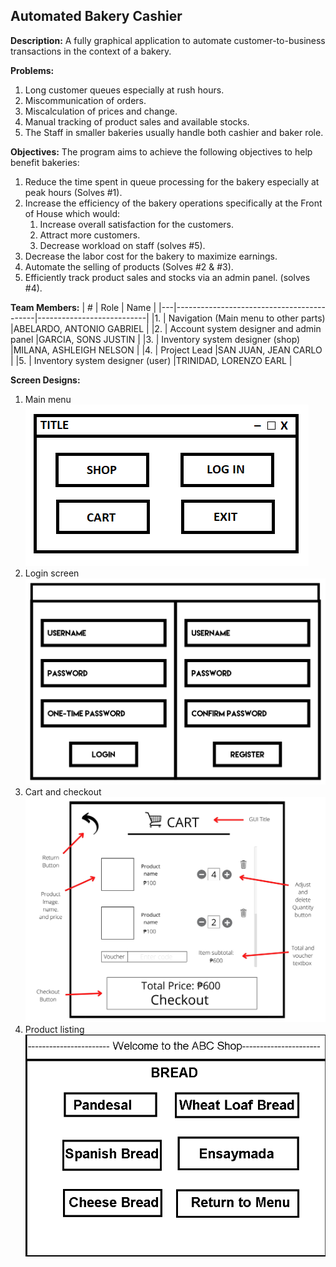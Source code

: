 ## Automated Bakery Cashier ##
__Description:__
A fully graphical application to automate customer-to-business transactions in the context of a bakery.

__Problems:__
1. Long customer queues especially at rush hours.
2. Miscommunication of orders.
3. Miscalculation of prices and change.
4. Manual tracking of product sales and available stocks.
5. The Staff in smaller bakeries usually handle both cashier and baker role.

__Objectives:__
The program aims to achieve the following objectives to help benefit bakeries:
1. Reduce the time spent in queue processing for the bakery especially at peak hours (Solves #1). 
2. Increase the efficiency of the bakery operations specifically at the Front of House which would:
    1. Increase overall satisfaction for the customers.
    2. Attract more customers.
    3. Decrease workload on staff (solves #5).
3. Decrease the labor cost for the bakery to maximize earnings.
4. Automate the selling of products (Solves #2 & #3).
5. Efficiently track product sales and stocks via an admin panel. (solves #4).

__Team Members:__
| # |   Role                                    | Name                      |
|---|-------------------------------------------|---------------------------|
|1. | Navigation (Main menu to other parts)     |ABELARDO, ANTONIO GABRIEL  | 
|2. | Account system designer and admin panel   |GARCIA, SONS JUSTIN        |
|3. | Inventory system designer (shop)          |MILANA, ASHLEIGH NELSON    |
|4. | Project Lead                              |SAN JUAN, JEAN CARLO       |
|5. | Inventory system designer (user)          |TRINIDAD, LORENZO EARL     |

__Screen Designs:__
1. Main menu
![main menu](./menu.png "Main menu")
2. Login screen
![login screen](./login.png "login screen")
3. Cart and checkout
![Cart and checkout](./Cart.jpg "Cart and checkout")
4. Product listing 
![Product listing](./product-listing.png "Product listing")